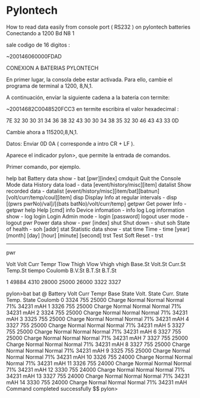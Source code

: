 # Pylontech
How to read data easily from console port ( RS232 ) on pylontech batteries
Conectando a 1200 Bd N8 1

sale codigo de 16 digitos :

~200146060000FDAD

CONEXION A BATERIAS PYLONTECH 

En primer lugar, la consola debe estar activada. Para ello, cambie el programa de terminal a 1200, 8,N,1.

A continuación, envíar la siguiente cadena a la batería con termite:

~20014682C0048520FCC3
 en termite escribira el valor hexadecimal :

7E 32 30 30 31 34 36 38 32 43 30 30 34 38 35 32 30 46 43 43 33 0D

Cambie ahora a 115200,8,N,1.

Datos: Enviar 0D 0A ( corresponde a intro CR + LF ).

Aparece el indicador pylon>, que permite la entrada de comandos.

Primer comando, por ejemplo.

help
bat      Battery data show - bat [pwr][index]
cmdquit  Quit the Console Mode
data     History data load - data [event/history/misc][item]
datalist Show recorded data - datalist [event/history/misc][item/bat][batnun][volt/curr/temp/coul][item]
disp     Display Info at regular intervals - disp [(pwrs pwrNo)/val]/[(bats batNo)/volt/curr/temp]
getpwr   Get power Info - getpwr
help     Help [cmd]
info     Device infomation - info
log      Log information show - log
login    Login Admin mode - login [password]
logout   user mode  - logout
pwr      Power data show - pwr [index]
shut     Shut down - shut
soh      State of health - soh [addr]
stat     Statistic data show - stat
time     Time - time [year] [month] [day] [hour] [minute] [second]
trst     Test Soft Reset - trst

**********************************************************


pwr


Volt Volt Curr Tempr Tlow Thigh Vlow Vhigh vhigh Base.St Volt.St Curr.St Temp.St tiempo Coulomb B.V.St B.T.St B.T.St

1 49884 4310 28000 25000 26000 3322 3327

pylon>bat
bat
@
Battery  Volt     Curr     Tempr    Base State   Volt. State  Curr. State  Temp. State  Coulomb
0        3324     755      25000    Charge       Normal       Normal       Normal        71%      34231 mAH
1        3326     755      25000    Charge       Normal       Normal       Normal        71%      34231 mAH
2        3324     755      25000    Charge       Normal       Normal       Normal        71%      34231 mAH
3        3325     755      25000    Charge       Normal       Normal       Normal        71%      34231 mAH
4        3327     755      25000    Charge       Normal       Normal       Normal        71%      34231 mAH
5        3327     755      25000    Charge       Normal       Normal       Normal        71%      34231 mAH
6        3327     755      25000    Charge       Normal       Normal       Normal        71%      34231 mAH
7        3327     755      25000    Charge       Normal       Normal       Normal        71%      34231 mAH
8        3327     755      25000    Charge       Normal       Normal       Normal        71%      34231 mAH
9        3325     755      25000    Charge       Normal       Normal       Normal        71%      34231 mAH
10       3326     755      24000    Charge       Normal       Normal       Normal        71%      34231 mAH
11       3326     755      24000    Charge       Normal       Normal       Normal        71%      34231 mAH
12       3330     755      24000    Charge       Normal       Normal       Normal        71%      34231 mAH
13       3327     755      24000    Charge       Normal       Normal       Normal        71%      34231 mAH
14       3330     755      24000    Charge       Normal       Normal       Normal        71%      34231 mAH
Command completed successfully
$$
pylon>
